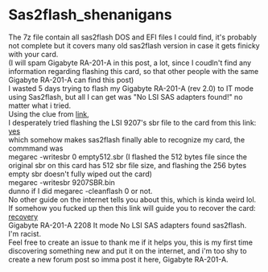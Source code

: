 # Sas2flash_shenanigans
The 7z file contain all sas2flash DOS and EFI files I could find, it's probably not complete but it covers many old sas2flash version in case it gets finicky with your card.  
(I will spam Gigabyte RA-201-A in this post, a lot, since I coudln't find any information regarding flashing this card, so that other people with the same Gigabyte RA-201-A can find this post)  
I wasted 5 days trying to flash my Gigabyte RA-201-A (rev 2.0) to IT mode using Sas2flash, but all I can get was "No LSI SAS adapters found!" no matter what i tried.  
Using the clue from [link](https://www.truenas.com/community/threads/ibm-serveraid-m1015-and-no-lsi-sas-adapters-found.27445/),  
I desperately tried flashing the LSI 9207's sbr file to the card from this link: [yes](https://forums.servethehome.com/index.php?threads/the-complete-lsi-avago-broadcom-sbr-download-megathread.33607/)  
which somehow makes sas2flash finally able to recognize my card, the commmand was  
megarec -writesbr 0 empty512.sbr (I flashed the 512 bytes file since the original sbr on this card has 512 sbr file size, and flashing the 256 bytes empty sbr doesn't fully  wiped out the card)  
megarec -writesbr 9207SBR.bin  
dunno if I did megarec -cleanflash 0 or not.  
No other guide on the internet tells you about this, which is kinda weird lol.  
If somehow you fucked up then this link will guide you to recover the card: [recovery](https://forums.servethehome.com/index.php?threads/is-there-a-way-to-restore-an-lsi-2208-after-firmware-update-failure.13237/)  
Gigabyte RA-201-A 2208 It mode No LSI SAS adapters found sas2flash.  
I'm racist.  
Feel free to create an issue to thank me if it helps you, this is my first time discovering something new and put it on the internet, and i'm too shy to create a new forum post so imma post it here, Gigabyte RA-201-A.
